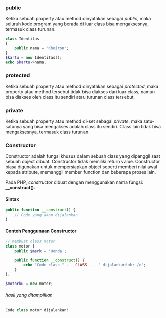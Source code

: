 ### public

Ketika sebuah property atau method dinyatakan sebagai *public*, maka seluruh kode program yang berada di luar class bisa mengaksesnya, termasuk class turunan.

```PHP
class Identitas
{
    public nama = "Khoiron";
}
$kartu = new Identitas();
echo $kartu->nama;
```

### protected

Ketika sebuah property atau method dinyatakan sebagai *protected*, maka property atau method tersebut tidak bisa diakses dari luar class, namun bisa diakses oleh class itu sendiri atau turunan class tersebut.

### private

Ketika sebuah property atau method di-set sebagai *private*, maka satu-satunya yang bisa mengakses adalah class itu sendiri. Class lain tidak bisa mengaksesnya, termasuk class turunan.

### Constructor

Constructor adalah fungsi khusus dalam sebuah class yang dipanggil saat sebuah object dibuat. Constructor tidak memiliki return value. Constructor biasa digunakan untuk mempersiapkan object seperti memberi nilai awal kepada atribute, memanggil member function dan beberapa proses lain.

Pada PHP, *constructor* dibuat dengan menggunakan nama fungsi:  **__construct().**

#### Sintax
```php
public function __construct() {
    // Code yang akan dijalankan
}
```

#### Contoh Penggunaan Constructor
```php
// membuat class motor
class motor {
    public $merk = 'Honda';

    public function __construct() {
        echo "Code class " . __CLASS__ . " dijalankan!<br />";
    }
};

$motorku = new motor;
```

###### hasil yang ditampilkan 
```php
Code class motor dijalankan!
```
